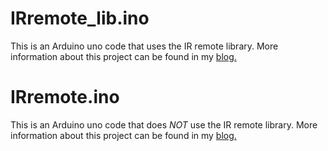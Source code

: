 # IRremote_lib.ino

This is an Arduino uno code that uses the IR remote library. More information about this project can be found in my [blog.](https://danielalapat.hashnode.dev/ir-remote-1) 

# IRremote.ino

This is an Arduino uno code that does *NOT* use the IR remote library. More information about this project can be found in my [blog.](https://danielalapat.hashnode.dev/ir-remote-2) 
